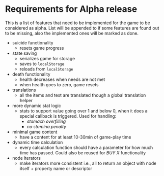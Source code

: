 # Requirements for Alpha release

This is a list of features that need to be implemented for the game to be considered as alpha. List will be appended to if some features are found out to be missing, also the implemented ones will be marked as done.

- suicide functionality
  - resets game progress
- state saving
  - serializes game for storage
  - saves to `localStorage`
  - reloads from `localStorage`
- death functionality
  - health decreases when needs are not met
  - when health goes to zero, game resets
- translations
  - all the items and text are translated though a global translation helper
- more dynamic stat logic
  - stats to support value going over 1 and below 0, when it does a special callback is triggered. Used for handling:
    - *stomach overfilling*
    - *no stamina penalty*
- minimal game content
  - have a content for at least 10-30min of game-play time
- dynamic time calculation
  - every calculation function should have a parameter for how much time has passed. Could also be reused for *BUY X* functionality
- node iterators
  - make iterators more consistent i.e., all to return an object with node itself + property name or descriptor